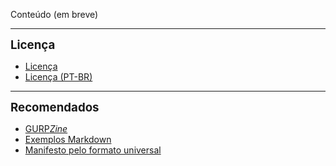 Conteúdo (em breve)

---

<span style="font-size:14pt; font-weight:bold">Licença</span>

- [Licença](LICENSE.md)
- [Licença (PT-BR)](LICENSE_pt-br.md)

---

<span style="font-size:14pt; font-weight:bold">Recomendados</span>

- [GURP*Zine*](https://www.gurpzine.com.br)
- [Exemplos Markdown](extra_00-sample.md)
- [Manifesto pelo formato universal](extra_01-manifesto.md)